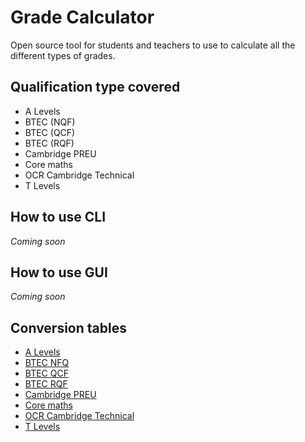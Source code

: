 # Grade Calculator

Open source tool for students and teachers to use to calculate all the different types of grades.

## Qualification type covered

- A Levels
- BTEC (NQF)
- BTEC (QCF)
- BTEC (RQF)
- Cambridge PREU
- Core maths
- OCR Cambridge Technical
- T Levels

## How to use CLI

*Coming soon*

## How to use GUI

*Coming soon*

## Conversion tables

- [A Levels](https://github.com/WillTheDeveloper/UCASGradeCalculator/blob/master/charts/ALevel.md)
- [BTEC NFQ](https://github.com/WillTheDeveloper/UCASGradeCalculator/blob/master/charts/BtecNQF.md)
- [BTEC QCF](https://github.com/WillTheDeveloper/UCASGradeCalculator/blob/master/charts/BtecQCF.md)
- [BTEC RQF](https://github.com/WillTheDeveloper/UCASGradeCalculator/blob/master/charts/BtecRQF.md)
- [Cambridge PREU](https://github.com/WillTheDeveloper/UCASGradeCalculator/blob/master/charts/cambridgepreu.md)
- [Core maths](https://github.com/WillTheDeveloper/UCASGradeCalculator/blob/master/charts/coremaths.md)
- [OCR Cambridge Technical](https://github.com/WillTheDeveloper/UCASGradeCalculator/blob/master/charts/ocrcambridgetechnical.md)
- [T Levels](https://github.com/WillTheDeveloper/UCASGradeCalculator/blob/master/charts/tlevel.md)
